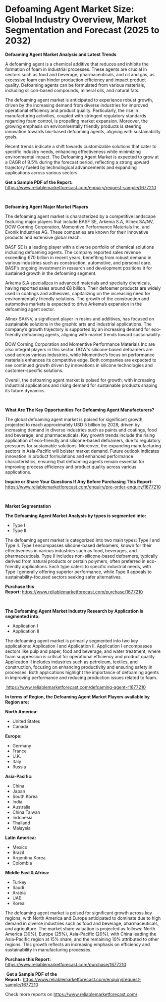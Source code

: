 <p><h1>Defoaming Agent Market Size: Global Industry Overview, Market Segmentation and Forecast (2025 to 2032)</h1></p><p><strong>Defoaming Agent Market Analysis and Latest Trends</strong></p>
<p><p>A defoaming agent is a chemical additive that reduces and inhibits the formation of foam in industrial processes. These agents are crucial in sectors such as food and beverage, pharmaceuticals, and oil and gas, as excessive foam can hinder production efficiency and impact product quality. Defoaming agents can be formulated from various materials, including silicon-based compounds, mineral oils, and natural fats.</p><p>The defoaming agent market is anticipated to experience robust growth, driven by the increasing demand from diverse industries for improved operational efficiency and product quality. Particularly, the rise in manufacturing activities, coupled with stringent regulatory standards regarding foam control, is propelling market expansion. Moreover, the growing emphasis on environmentally friendly products is steering innovation towards bio-based defoaming agents, aligning with sustainability goals.</p><p>Recent trends indicate a shift towards customizable solutions that cater to specific industry needs, enhancing effectiveness while minimizing environmental impact. The Defoaming Agent Market is expected to grow at a CAGR of 9.5% during the forecast period, reflecting a strong upward trajectory fueled by technological advancements and expanding applications across various sectors.</p></p>
<p><strong>Get a Sample PDF of the Report:&nbsp;</strong> <a href="https://www.reliablemarketforecast.com/enquiry/request-sample/1677210?utm_campaign=2810&utm_medium=2&utm_source=Github&utm_content=ia&utm_term=24032025&utm_id=defoaming-agent">https://www.reliablemarketforecast.com/enquiry/request-sample/1677210</a></p>
<p>&nbsp;</p>
<p><strong>Defoaming Agent Major Market Players</strong></p>
<p><p>The defoaming agent market is characterized by a competitive landscape featuring major players that include BASF SE, Arkema S.A, Allnex SA/NV, DOW Corning Corporation, Momentive Performance Materials Inc, and Evonik Industries AG. These companies are known for their innovative products and extensive global reach.</p><p>BASF SE is a leading player with a diverse portfolio of chemical solutions including defoaming agents. The company reported sales revenue exceeding €70 billion in recent years, benefiting from robust demand in various industries such as construction, automotive, and personal care. BASF’s ongoing investment in research and development positions it for sustained growth in the defoaming segment.</p><p>Arkema S.A specializes in advanced materials and specialty chemicals, having reported sales around €8 billion. Their defoamer products are widely used in coatings and adhesives, capitalizing on the increasing need for environmentally friendly solutions. The growth of the construction and automotive markets is expected to drive Arkema’s expansion in the defoaming agent sector.</p><p>Allnex SA/NV, a significant player in resins and additives, has focused on sustainable solutions in the graphic arts and industrial applications. The company’s growth trajectory is supported by an increasing demand for eco-friendly defoaming agents, aligning with market trends toward sustainability.</p><p>DOW Corning Corporation and Momentive Performance Materials Inc are also integral players in this sector. DOW's silicone-based defoamers are used across various industries, while Momentive’s focus on performance materials enhances its competitive edge. Both companies are expected to see continued growth driven by innovations in silicone technologies and customer-specific solutions.</p><p>Overall, the defoaming agent market is poised for growth, with increasing industrial applications and rising demand for sustainable products shaping its future dynamics.</p></p>
<p>&nbsp;</p>
<p><strong>What Are The Key Opportunities For Defoaming Agent Manufacturers?</strong></p>
<p><p>The global defoaming agent market is poised for significant growth, projected to reach approximately USD 5 billion by 2028, driven by increasing demand in diverse industries such as paints and coatings, food and beverage, and pharmaceuticals. Key growth trends include the rising application of eco-friendly and silicone-based defoamers, due to regulatory pressures for sustainable solutions. Moreover, the expanding manufacturing sectors in Asia-Pacific will bolster market demand. Future outlook indicates innovation in product formulations and enhanced performance characteristics, ensuring that defoaming agents remain essential for improving process efficiency and product quality across various applications.</p></p>
<p><strong>Inquire or Share Your Questions If Any Before Purchasing This Report:</strong> <a href="https://www.reliablemarketforecast.com/enquiry/pre-order-enquiry/1677210?utm_campaign=2810&utm_medium=2&utm_source=Github&utm_content=ia&utm_term=24032025&utm_id=defoaming-agent">https://www.reliablemarketforecast.com/enquiry/pre-order-enquiry/1677210</a></p>
<p>&nbsp;</p>
<p><strong>Market Segmentation</strong></p>
<p><strong>The Defoaming Agent Market Analysis by types is segmented into:</strong></p>
<p><ul><li>Type I</li><li>Type II</li></ul></p>
<p><p>The defoaming agent market is categorized into two main types: Type I and Type II. Type I encompasses silicone-based defoamers, known for their effectiveness in various industries such as food, beverages, and pharmaceuticals. Type II includes non-silicone-based defoamers, typically derived from natural products or certain polymers, often preferred in eco-friendly applications. Each type caters to specific industrial needs, with Type I generally offering superior performance, while Type II appeals to sustainability-focused sectors seeking safer alternatives.</p></p>
<p><strong>Purchase this Report:&nbsp;</strong><a href="https://www.reliablemarketforecast.com/purchase/1677210?utm_campaign=2810&utm_medium=2&utm_source=Github&utm_content=ia&utm_term=24032025&utm_id=defoaming-agent">https://www.reliablemarketforecast.com/purchase/1677210</a></p>
<p>&nbsp;</p>
<p><strong>The Defoaming Agent Market Industry Research by Application is segmented into:</strong></p>
<p><ul><li>Application I</li><li>Application II</li></ul></p>
<p><p>The defoaming agent market is primarily segmented into two key applications: Application I and Application II. Application I encompasses sectors like pulp and paper, food and beverage, and water treatment, where foam suppression is critical for operational efficiency and product quality. Application II includes industries such as petroleum, textiles, and construction, focusing on enhancing productivity and ensuring safety in processes. Both applications highlight the importance of defoaming agents in improving performance and reducing production issues related to foam.</p></p>
<p><a href="https://www.reliablemarketforecast.com/defoaming-agent-r1677210?utm_campaign=2810&utm_medium=2&utm_source=Github&utm_content=ia&utm_term=24032025&utm_id=defoaming-agent">&nbsp;https://www.reliablemarketforecast.com/defoaming-agent-r1677210</a></p>
<p><strong>In terms of Region, the Defoaming Agent Market Players available by Region are:</strong></p>
<p>
    <p> <strong> North America: </strong>
        <ul>
            <li>United States</li>
            <li>Canada</li>
        </ul>
        </p> 
    <p> <strong> Europe: </strong>
        <ul>
            <li>Germany</li>
            <li>France</li>
            <li>U.K.</li>
            <li>Italy</li>
            <li>Russia</li>
        </ul>
        </p> 
    <p> <strong> Asia-Pacific: </strong>
        <ul>
            <li>China</li>
            <li>Japan</li>
            <li>South Korea</li>
            <li>India</li>
            <li>Australia</li>
            <li>China Taiwan</li>
            <li>Indonesia</li>
            <li>Thailand</li>
            <li>Malaysia</li>
        </ul>
        </p> 
    <p> <strong> Latin America: </strong>
        <ul>
            <li>Mexico</li>
            <li>Brazil</li>
            <li>Argentina Korea</li>
            <li>Colombia</li>
        </ul>
        </p> 
    <p> <strong> Middle East & Africa: </strong>
        <ul>
            <li>Turkey</li>
            <li>Saudi</li>
            <li>Arabia</li>
            <li>UAE</li>
            <li>Korea</li>
        </ul>
    </p>
    </p>
<p><p>The defoaming agent market is poised for significant growth across key regions, with North America and Europe anticipated to dominate due to high demand in diverse industries such as food and beverage, pharmaceuticals, and agriculture. The market share valuation is projected as follows: North America (30%), Europe (25%), Asia-Pacific (20%), with China leading the Asia-Pacific region at 15% share, and the remaining 10% attributed to other regions. This growth reflects an increasing emphasis on efficiency and sustainability in manufacturing processes.</p></p>
<p><strong>Purchase this Report: </strong><a href="https://www.reliablemarketforecast.com/purchase/1677210?utm_campaign=2810&utm_medium=2&utm_source=Github&utm_content=ia&utm_term=24032025&utm_id=defoaming-agent">https://www.reliablemarketforecast.com/purchase/1677210</a></p>
<p>&nbsp;<strong>Get a Sample PDF of the Report:&nbsp;&nbsp;</strong><a href="https://www.reliablemarketforecast.com/enquiry/request-sample/1677210?utm_campaign=2810&utm_medium=2&utm_source=Github&utm_content=ia&utm_term=24032025&utm_id=defoaming-agent">https://www.reliablemarketforecast.com/enquiry/request-sample/1677210</a></p>
<p><strong></strong></p>
<p>Check more reports on <a href="https://www.reliablemarketforecast.com/?utm_campaign=2810&utm_medium=2&utm_source=Github&utm_content=ia&utm_term=24032025&utm_id=defoaming-agent">https://www.reliablemarketforecast.com/</a></p>